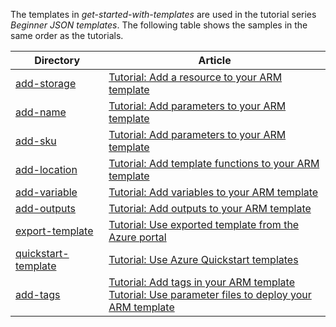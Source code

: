 The templates in _get-started-with-templates_ are used in the tutorial series _Beginner JSON templates_. The following table shows the samples in the same order as the tutorials.

| Directory | Article |
| ---- | ---- |
| [add-storage](add-storage) | [Tutorial: Add a resource to your ARM template](https://docs.microsoft.com/azure/azure-resource-manager/templates/template-tutorial-add-resource#add-resource) |
| [add-name](add-name) | [Tutorial: Add parameters to your ARM template](https://docs.microsoft.com/azure/azure-resource-manager/templates/template-tutorial-add-parameters#make-template-reusable) |
| [add-sku](add-sku) | [Tutorial: Add parameters to your ARM template](https://docs.microsoft.com/azure/azure-resource-manager/templates/template-tutorial-add-parameters#customize-by-environment) |
| [add-location](add-location) | [Tutorial: Add template functions to your ARM template](https://docs.microsoft.com/en-us/azure/azure-resource-manager/templates/template-tutorial-add-functions#use-function) |
| [add-variable](add-variable) | [Tutorial: Add variables to your ARM template](https://docs.microsoft.com/azure/azure-resource-manager/templates/template-tutorial-add-variables#use-variable) |
| [add-outputs](add-outputs) | [Tutorial: Add outputs to your ARM template](https://docs.microsoft.com/azure/azure-resource-manager/templates/template-tutorial-add-outputs#add-outputs) |
| [export-template](export-template) | [Tutorial: Use exported template from the Azure portal](https://docs.microsoft.com/azure/azure-resource-manager/templates/template-tutorial-export-template#revise-existing-template) |
| [quickstart-template](quickstart-template) | [Tutorial: Use Azure Quickstart templates](https://docs.microsoft.com/azure/azure-resource-manager/templates/template-tutorial-quickstart-template#revise-existing-template) |
| [add-tags](add-tags) | [Tutorial: Add tags in your ARM template](https://docs.microsoft.com/azure/azure-resource-manager/templates/template-tutorial-add-tags#add-tags) <br> [Tutorial: Use parameter files to deploy your ARM template](https://docs.microsoft.com/azure/azure-resource-manager/templates/template-tutorial-use-parameter-file#add-parameter-files) |
